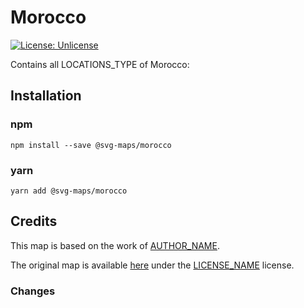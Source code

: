 #  Morocco

[![License: Unlicense](https://img.shields.io/badge/license-Unlicense-blue.svg)](http://unlicense.org/)

Contains all LOCATIONS_TYPE of Morocco:
<!-- List all the locations in alphabetical order -->

## Installation

### npm

`npm install --save @svg-maps/morocco`

### yarn

`yarn add @svg-maps/morocco`

## Credits

This map is based on the work of [AUTHOR_NAME](AUTHOR_PROFILE_LINK).

The original map is available [here](ORIGINAL_MAP_LINK) under the [LICENSE_NAME](LICENSE_LINK) license.

### Changes

<!-- 
List all the changes made in the SVG file
For example:
* Remove unnecessary attributes
* Replace title by name attributes
* Adjust viewBox
* Rename ids
* Sort `<path/>` alphabetically
-->

